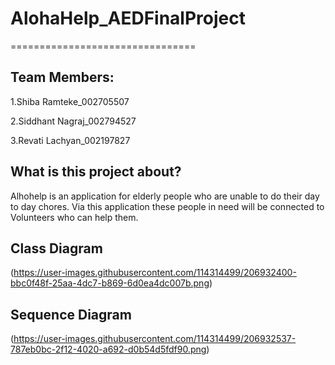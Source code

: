 # AlohaHelp_AEDFinalProject
================================


Team Members:
-------------

1.Shiba Ramteke_002705507 

2.Siddhant Nagraj_002794527 

3.Revati Lachyan_002197827

What is this project about?
---------------------------
Alhohelp is an application for elderly people who are unable to do their day to day chores. Via this application these people in need will be connected to Volunteers who can help them.


Class Diagram
-------------
(https://user-images.githubusercontent.com/114314499/206932400-bbc0f48f-25aa-4dc7-b869-6d0ea4dc007b.png)


Sequence Diagram
---------------- 
(https://user-images.githubusercontent.com/114314499/206932537-787eb0bc-2f12-4020-a692-d0b54d5fdf90.png)
